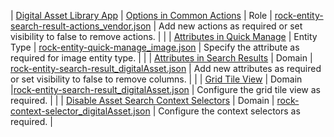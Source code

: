 | [Digital Asset Library App](dm_config_asset_search_app.html) | [Options in Common Actions](dm_config_common_actions_asset.html) |  Role | <a href="files/configs/rock-entity-search-result-actions_vendor.json" download>rock-entity-search-result-actions_vendor.json</a> | Add new actions as required or set visibility to false to remove actions. |
|  | [Attributes in Quick Manage](dm_config_attr_quick_manage_asset.html) | Entity Type | <a href="files/configs/rock-entity-quick-manage_image.json" download>rock-entity-quick-manage_image.json</a> | Specify the attribute as required for image entity type. |
|  | [Attributes in Search Results](dm_config_attr_search_result_asset.html) | Domain | <a href="files/configs/rock-entity-search-result_digitalAsset.json" download>rock-entity-search-result_digitalAsset.json</a> | Add new attributes as required or set visibility to false to remove columns. |
|  | [Grid Tile View](dm_config_grid_tile_view.html) | Domain |<a href="files/configs/rock-entity-search-result_digitalAsset.json" download>rock-entity-search-result_digitalAsset.json</a> | Configure the grid tile view as required. |
|  | [Disable Asset Search Context Selectors](dm_config_asset_search_dimension_selector.html) | Domain | <a href="files/configs/rock-context-selector_digitalAsset.json" download>rock-context-selector_digitalAsset.json</a> | Configure the context selectors as required. |